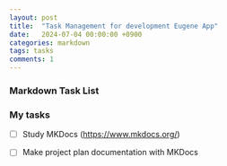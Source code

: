 ```yaml
---
layout: post
title:  "Task Management for development Eugene App"
date:   2024-07-04 00:00:00 +0900
categories: markdown
tags: tasks
comments: 1
---
```

### Markdown Task List

### My tasks

- [ ] Study MKDocs (https://www.mkdocs.org/)
- [ ] Make project plan documentation with MKDocs

